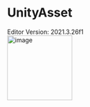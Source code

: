 # UnityAsset

Editor Version: 2021.3.26f1
<br>
<img width="150" alt="image" src="https://github.com/dtejares23/UnityAssetEnvironment/assets/78994839/0540196d-ee80-4759-9fe7-9459171d3988">
<br>



